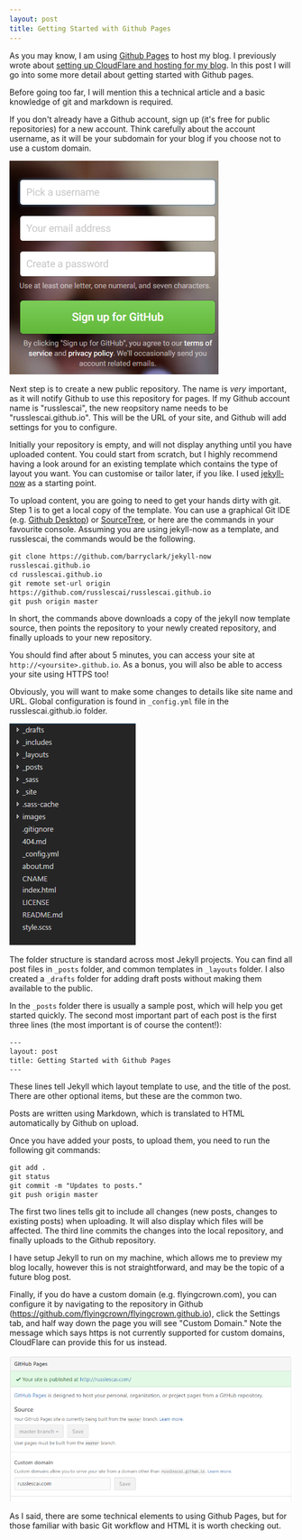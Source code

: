 ```yaml
---
layout: post
title: Getting Started with Github Pages
---
```


As you may know, I am using [Github Pages](https://pages.github.com) to host my blog.  I previously wrote about [setting up CloudFlare and hosting for my blog](/setting-up-cloudflare-and-pages-to-host-my-new-blog).  In this post I will go into some more detail about getting started with Github pages.

Before going too far, I will mention this a technical article and a basic knowledge of git and markdown is required.

If you don't already have a Github account, sign up (it's free for public repositories) for a new account.  Think carefully about the account username, as it will be your subdomain for your blog if you choose not to use a custom domain.

![Signup to Github](../images/github-signup.png)

Next step is to create a new public repository. The name is *very* important, as it will notify Github to use this repository for pages. If my Github account name is "russlescai", the new reopsitory name needs to be "russlescai.github.io". This will be the URL of your site, and Github will add settings for you to configure.

Initially your repository is empty, and will not display anything until you have uploaded content. You could start from scratch, but I highly recommend having a look around for an existing template which contains the type of layout you want.  You can customise or tailor later, if you like. I used [jekyll-now](https://github.com/barryclark/jekyll-now) as a starting point.

To upload content, you are going to need to get your hands dirty with git. Step 1 is to get a local copy of the template.  You can use a graphical Git IDE (e.g. [Github Desktop](https://desktop.github.com/)) or [SourceTree](https://www.sourcetreeapp.com/), or here are the commands in your favourite console.  Assuming you are using jekyll-now as a template, and russlescai, the commands would be the following.

```
git clone https://github.com/barryclark/jekyll-now russlescai.github.io
cd russlescai.github.io
git remote set-url origin https://github.com/russlescai/russlescai.github.io
git push origin master
```

In short, the commands above downloads a copy of the jekyll now template source, then points the repository to your newly created repository, and finally uploads to your new repository.

You should find after about 5 minutes, you can access your site at `http://<yoursite>.github.io`.  As a bonus, you will also be able to access your site using HTTPS too!

Obviously, you will want to make some changes to details like site name and URL. Global configuration is found in `_config.yml` file in the russlescai.github.io folder.

![Basic Jekyll Folder structure](../images/jekyll-folder-structure.png)

The folder structure is standard across most Jekyll projects.  You can find all post files in `_posts` folder, and common templates in `_layouts` folder. I also created a `_drafts` folder for adding draft posts without making them available to the public.

In the `_posts` folder there is usually a sample post, which will help you get started quickly. The second most important part of each post is the first three lines (the most important is of course the content!):

```
---
layout: post
title: Getting Started with Github Pages
---  
```

These lines tell Jekyll which layout template to use, and the title of the post. There are other optional items, but these are the common two.  

Posts are written using Markdown, which is translated to HTML automatically by Github on upload.

Once you have added your posts, to upload them, you need to run the following git commands:

```
git add .
git status
git commit -m "Updates to posts."
git push origin master
```

The first two lines tells git to include all changes (new posts, changes to existing posts) when uploading. It will also display which files will be affected. The third line commits the changes into the local repository, and finally uploads to the Github repository.

I have setup Jekyll to run on my machine, which allows me to preview my blog locally, however this is not straightforward, and may be the topic of a future blog post.

Finally, if you do have a custom domain (e.g. flyingcrown.com), you can configure it by navigating to the repository in Github (https://github.com/flyingcrown/flyingcrown.github.io), click the Settings tab, and half way down the page you will see "Custom Domain." Note the message which says https is not currently supported for custom domains, CloudFlare can provide this for us instead.

![Configure with custom domain](../images/github-pages-custom-domain.png)

As I said, there are some technical elements to using Github Pages, but for those familiar with basic Git workflow and HTML it is worth checking out.
